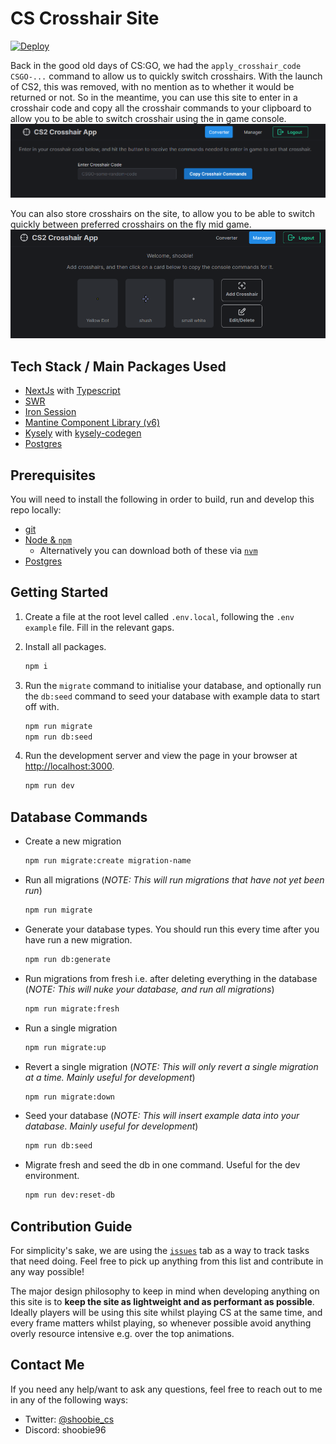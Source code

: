 # CS Crosshair Site

[![Deploy](https://github.com/saddiqs1/cs-crosshairs/actions/workflows/main-deploy.yml/badge.svg)](https://github.com/saddiqs1/cs-crosshairs/actions/workflows/main-deploy.yml)

Back in the good old days of CS:GO, we had the `apply_crosshair_code CSGO-...` command to allow us to quickly switch crosshairs. With the launch of CS2, this was removed, with no mention as to whether it would be returned or not. So in the meantime, you can use this site to enter in a crosshair code and copy all the crosshair commands to your clipboard to allow you to be able to switch crosshair using the in game console.
![Preview 1](preview-1.png)

You can also store crosshairs on the site, to allow you to be able to switch quickly between preferred crosshairs on the fly mid game.
![Preview 2](preview-2.png)

## Tech Stack / Main Packages Used

-   [NextJs](https://nextjs.org/) with [Typescript](https://www.typescriptlang.org/)
-   [SWR](https://swr.vercel.app/)
-   [Iron Session](https://github.com/vvo/iron-session)
-   [Mantine Component Library (v6)](https://v6.mantine.dev/pages/getting-started/)
-   [Kysely](https://kysely.dev/) with [kysely-codegen](https://github.com/RobinBlomberg/kysely-codegen)
-   [Postgres](https://www.postgresql.org/)

## Prerequisites

You will need to install the following in order to build, run and develop this repo locally:

-   [git](https://git-scm.com/book/en/v2/Getting-Started-Installing-Git)
-   [Node & `npm`](https://nodejs.org/en/download)
    -   Alternatively you can download both of these via [`nvm`](https://github.com/nvm-sh/nvm#installing-and-updating)
-   [Postgres](https://www.postgresql.org/download/)

## Getting Started

1. Create a file at the root level called `.env.local`, following the `.env example` file. Fill in the relevant gaps.

2. Install all packages.

    ```bash
    npm i
    ```

3. Run the `migrate` command to initialise your database, and optionally run the `db:seed` command to seed your database with example data to start off with.

    ```bash
    npm run migrate
    npm run db:seed
    ```

4. Run the development server and view the page in your browser at [http://localhost:3000](http://localhost:3000).

    ```bash
    npm run dev
    ```

## Database Commands

-   Create a new migration

    ```bash
    npm run migrate:create migration-name
    ```

-   Run all migrations (_NOTE: This will run migrations that have not yet been run_)

    ```bash
    npm run migrate
    ```

-   Generate your database types. You should run this every time after you have run a new migration.

    ```bash
    npm run db:generate
    ```

-   Run migrations from fresh i.e. after deleting everything in the database (_NOTE: This will nuke your database, and run all migrations_)

    ```bash
    npm run migrate:fresh
    ```

-   Run a single migration

    ```bash
    npm run migrate:up
    ```

-   Revert a single migration (_NOTE: This will only revert a single migration at a time. Mainly useful for development_)

    ```bash
    npm run migrate:down
    ```

-   Seed your database (_NOTE: This will insert example data into your database. Mainly useful for development_)

    ```bash
    npm run db:seed
    ```

-   Migrate fresh and seed the db in one command. Useful for the dev environment.

    ```bash
    npm run dev:reset-db
    ```

## Contribution Guide

For simplicity's sake, we are using the [`issues`](https://github.com/saddiqs1/cs-crosshairs/issues) tab as a way to track tasks that need doing. Feel free to pick up anything from this list and contribute in any way possible!

The major design philosophy to keep in mind when developing anything on this site is to **keep the site as lightweight and as performant as possible**. Ideally players will be using this site whilst playing CS at the same time, and every frame matters whilst playing, so whenever possible avoid anything overly resource intensive e.g. over the top animations.

## Contact Me

If you need any help/want to ask any questions, feel free to reach out to me in any of the following ways:

-   Twitter: [@shoobie_cs](https://twitter.com/shoobie_cs)
-   Discord: shoobie96
